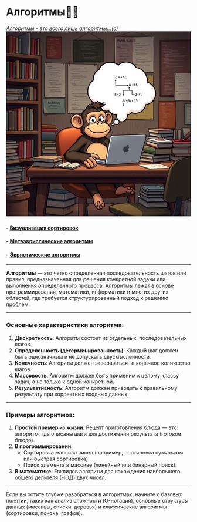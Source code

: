 # <div class="animate__animated animate__bounce">Алгоритмы👨‍💻</div>
<link rel="stylesheet" href="https://cdnjs.cloudflare.com/ajax/libs/animate.css/4.1.1/animate.min.css">

_Алгоритмы - это всего лишь алгоритмы...(с)_
![monkey](images/monk.png)


#### - [Визуализация сортировок](visualization.md)
#### - [Метаэвристические алгоритмы](metaheuristic/metaheuristic.md)
#### - [Эвристические алгоритмы](heuristic/heuristic.md)

---

**Алгоритмы** — это четко определенная последовательность шагов или правил, предназначенная для решения конкретной задачи или выполнения определенного процесса. Алгоритмы лежат в основе программирования, математики, информатики и многих других областей, где требуется структурированный подход к решению проблем.

---

### Основные характеристики алгоритма:
1. **Дискретность**: Алгоритм состоит из отдельных, последовательных шагов.
2. **Определенность (детерминированность)**: Каждый шаг должен быть однозначным и не допускать двусмысленности.
3. **Конечность**: Алгоритм должен завершаться за конечное количество шагов.
4. **Массовость**: Алгоритм должен быть применим к целому классу задач, а не только к одной конкретной.
5. **Результативность**: Алгоритм должен приводить к правильному результату при корректных входных данных.

---

### Примеры алгоритмов:
1. **Простой пример из жизни**: Рецепт приготовления блюда — это алгоритм, где описаны шаги для достижения результата (готовое блюдо).
2. **В программировании**: 
   - Сортировка массива чисел (например, сортировка пузырьком или быстрая сортировка).
   - Поиск элемента в массиве (линейный или бинарный поиск).
3. **В математике**: Евклидов алгоритм для нахождения наибольшего общего делителя (НОД) двух чисел.

---

Если вы хотите глубже разобраться в алгоритмах, начните с базовых понятий, таких как анализ сложности (O-нотация), основные структуры данных (массивы, списки, деревья) и классические алгоритмы (сортировки, поиска, графов). 
